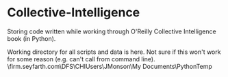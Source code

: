 # Collective-Intelligence
Storing code written while working through O'Reilly Collective Intelligence book (in Python).

Working directory for all scripts and data is here. Not sure if this
  won't work for some reason (e.g. can't call from command line).
\\firm.seyfarth.com\DFS\CHIUsers\JMonson\My Documents\PythonTemp

